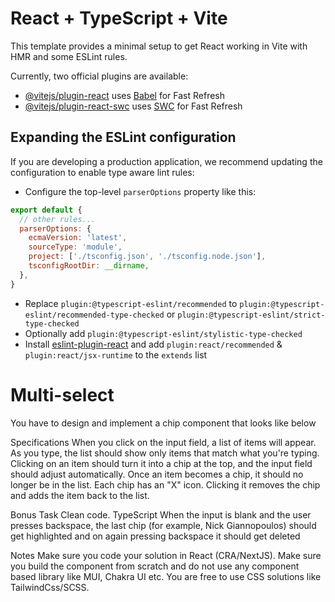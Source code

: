 # React + TypeScript + Vite

This template provides a minimal setup to get React working in Vite with HMR and some ESLint rules.

Currently, two official plugins are available:

- [@vitejs/plugin-react](https://github.com/vitejs/vite-plugin-react/blob/main/packages/plugin-react/README.md) uses [Babel](https://babeljs.io/) for Fast Refresh
- [@vitejs/plugin-react-swc](https://github.com/vitejs/vite-plugin-react-swc) uses [SWC](https://swc.rs/) for Fast Refresh

## Expanding the ESLint configuration

If you are developing a production application, we recommend updating the configuration to enable type aware lint rules:

- Configure the top-level `parserOptions` property like this:

```js
export default {
  // other rules...
  parserOptions: {
    ecmaVersion: 'latest',
    sourceType: 'module',
    project: ['./tsconfig.json', './tsconfig.node.json'],
    tsconfigRootDir: __dirname,
  },
}
```

- Replace `plugin:@typescript-eslint/recommended` to `plugin:@typescript-eslint/recommended-type-checked` or `plugin:@typescript-eslint/strict-type-checked`
- Optionally add `plugin:@typescript-eslint/stylistic-type-checked`
- Install [eslint-plugin-react](https://github.com/jsx-eslint/eslint-plugin-react) and add `plugin:react/recommended` & `plugin:react/jsx-runtime` to the `extends` list
# Multi-select
You have to design and implement a chip component that looks like below


Specifications
When you click on the input field, a list of items will appear.
As you type, the list should show only items that match what you're typing.
Clicking on an item should turn it into a chip at the top, and the input field should adjust automatically.
Once an item becomes a chip, it should no longer be in the list.
Each chip has an "X" icon. Clicking it removes the chip and adds the item back to the list.

Bonus Task
Clean code.
TypeScript
When the input is blank and the user presses backspace, the last chip (for example, Nick Giannopoulos) should get highlighted and on again pressing backspace it should get deleted

Notes
Make sure you code your solution in React (CRA/NextJS).
Make sure you build the component from scratch and do not use any component based library like MUI, Chakra UI etc.
You are free to use CSS solutions like TailwindCss/SCSS.
